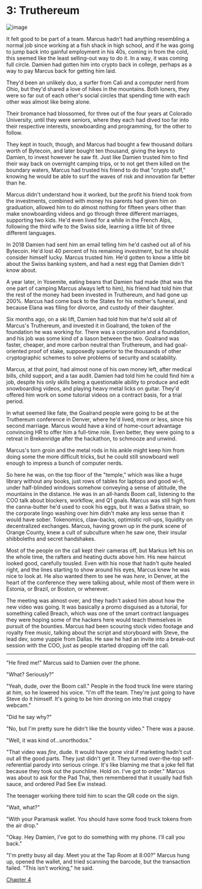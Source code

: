 # 3: Truthereum

![image](assets/images/snowboarder.jpg)

It felt good to be part of a team. Marcus hadn't had anything resembling a normal job since working at a fish shack in high school, and if he was going to jump back into gainful employment in his 40s, coming in from the cold, this seemed like the least selling-out way to do it. In a way, it was coming full circle. Damien had gotten him into crypto back in college, perhaps as a way to pay Marcus back for getting him laid.

They'd been an unlikely duo, a surfer from Cali and a computer nerd from Ohio, but they'd shared a love of hikes in the mountains. Both loners, they were so far out of each other's social circles that spending time with each other was almost like being alone.

Their bromance had blossomed, for three out of the four years at Colorado University, until they were seniors, where they each had dived too far into their respective interests, snowboarding and programming, for the other to follow.

They kept in touch, though, and Marcus had bought a few thousand dollars worth of Bytecoin, and later bought ten thousand, giving the keys to Damien, to invest however he saw fit. Just like Damien trusted him to find their way back on overnight camping trips, or to not get them killed on the boundary waters, Marcus had trusted his friend to do that "crypto stuff," knowing he would be able to surf the waves of risk and innovation far better than he.

Marcus didn't understand how it worked, but the profit his friend took from the investments, combined with money his parents had given him on graduation, allowed him to do almost nothing for fifteen years other than make snowboarding videos and go through three different marriages, supporting two kids. He'd even lived for a while in the French Alps, following the third wife to the Swiss side, learning a little bit of three different languages.

In 2018 Damien had sent him an email telling him he'd cashed out all of his Bytecoin. He'd lost 40 percent of his remaining investment, but he should consider himself lucky. Marcus trusted him. He'd gotten to know a little bit about the Swiss banking system, and had a nest egg that Damien didn't know about.

A year later, in Yosemite, eating beans that Damien had made (that was the one part of camping Marcus always left to him), his friend had told him that the rest of the money had been invested in Truthereum, and had gone up 200%. Marcus had come back to the States for his mother's funeral, and because Elana was filing for divorce, and custody of their daughter.

Six months ago, on a ski lift, Damien had told him that he'd sold all of Marcus's Truthereum, and invested it in Goalrand, the token of the foundation he was working for. There was a corporation and a foundation, and his job was some kind of a liason between the two. Goalrand was faster, cheaper, and more carbon neutral than Truthereum, and had goal-oriented proof of stake, supposedly superior to the thousands of other cryptographic schemes to solve problems of security and scalability.

Marcus, at that point, had almost none of his own money left, after medical bills, child support, and a tax audit. Damien had told him he could find him a job, despite his only skills being a questionable ability to produce and edit snowboarding videos, and playing heavy metal licks on guitar. They'd offered him work on some tutorial videos on a contract basis, for a trial period.

In what seemed like fate, the Goalrand people were going to be at the Truthereum conference in Denver, where he'd lived, more or less, since his second marriage. Marcus would have a kind of home-court advantage convincing HR to offer him a full-time role. Even better, they were going to a retreat in Brekenridge after the hackathon, to schmooze and unwind.

Marcus's torn groin and the metal rods in his ankle might keep him from doing some the more difficult tricks, but he could still snowboard well enough to impress a bunch of computer nerds.

So here he was, on the top floor of the "temple," which was like a huge library without any books, just rows of tables for laptops and good wi-fi, under half-blinded windows somehow conveying a sense of altitude, the mountains in the distance. He was in an all-hands Boom call, listening to the COO talk about blockers, workflow, and Q1 goals. Marcus was still high from the canna-butter he'd used to cook his eggs, but it was a Sativa strain, so the corporate lingo washing over him didn't make any less sense than it would have sober. Tokenomics, claw-backs, optimistic roll-ups, liquidity on decentralized exchanges. Marcus, having grown up in the punk scene of Orange County, knew a cult of subculture when he saw one, their insular shibboleths and secret handshakes.

Most of the people on the call kept their cameras off, but Markus left his on the whole time, the rafters and heating ducts above him. His new haircut looked good, carefully tousled. Even with his nose that hadn't quite healed right, and the lines starting to show around his eyes, Marcus knew he was nice to look at. He also wanted them to see he was *here*, in Denver, at the heart of the conference they were talking about, while most of them were in Estonia, or Brazil, or Boston, or wherever.

The meeting was almost over, and they hadn't asked him about how the new video was going. It was basically a promo disguised as a tutorial, for something called Breach, which was one of the smart contract languages they were hoping some of the hackers here would teach themselves in pursuit of the bounties. Marcus had been scouring stock video footage and royalty free music, talking about the script and storyboard with Steve, the lead dev, some yuppie from Dallas. He saw he had an invite into a break-out session with the COO, just as people started dropping off the call.

___

"He fired me!" Marcus said to Damien over the phone.

"What? Seriously?"

"Yeah, dude, over the Boom call." People in the food truck line were staring at him, so he lowered his voice. "I'm off the team. They're just going to have Steve do it himself. It's going to be him droning on into that crappy webcam."

"Did he say why?"

"No, but I'm pretty sure he didn't like the bounty video." There was a pause.

"Well, it was kind of...unorthodox."

"That video was *fire*, dude. It would have gone viral if marketing hadn't cut out all the good parts. They just didn't get it. They turned over-the-top self-referential parody into serious cringe. It's like blaming me that a joke fell flat because they took out the punchline. Hold on. I've got to order." Marcus was about to ask for the Pad Thai, then remembered that it usually had fish sauce, and ordered Pad See Ew instead.

The teenager working there told him to scan the QR code on the sign.

"Wait, what?"

"With your Paramask wallet. You should have some food truck tokens from the air drop."

"Okay. Hey Damien, I've got to do something with my phone. I'll call you back."

"I'm pretty busy all day. Meet you at the Tap Room at 8:00?" Marcus hung up, opened the wallet, and tried scanning the barcode, but the transaction failed. "This isn't working," he said.

[Chapter 4](chapter-4.md)
